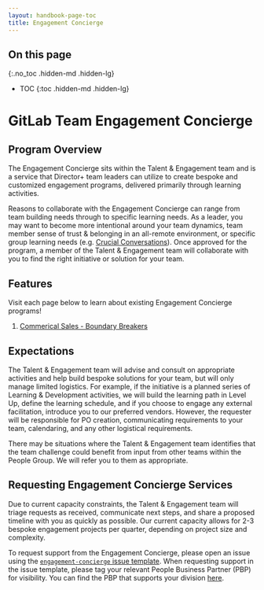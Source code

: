 ```yaml
---
layout: handbook-page-toc
title: Engagement Concierge
---
```


## On this page
{:.no_toc .hidden-md .hidden-lg}

- TOC
{:toc .hidden-md .hidden-lg}

# GitLab Team Engagement Concierge

## Program Overview

The Engagement Concierge sits within the Talent & Engagement team and is a service that Director+ team leaders can utilize to create bespoke and customized engagement programs, delivered primarily through learning activities.

Reasons to collaborate with the Engagement Concierge can range from team building needs through to specific learning needs. As a leader, you may want to become more intentional around your team dynamics, team member sense of trust & belonging in an all-remote environment, or specific group learning needs (e.g. [Crucial Conversations](/handbook/leadership/crucial-conversations/)). Once approved for the program, a member of the Talent & Engagement team will collaborate with you to find the right initiative or solution for your team. 

## Features

Visit each page below to learn about existing Engagement Concierge programs!

1. [Commerical Sales - Boundary Breakers](/handbook/people-group/engagement-concierge/boundary-breakers)

## Expectations

The Talent & Engagement team will advise and consult on appropriate activities and help build bespoke solutions for your team, but will only manage limited logistics. For example, if the initiative is a planned series of Learning & Development activities, we will build the learning path in Level Up, define the learning schedule, and if you choose to engage any external facilitation, introduce you to our preferred vendors. However, the requester will be responsible for PO creation, communicating requirements to your team, calendaring, and any other logistical requirements.  

There may be situations where the Talent & Engagement team identifies that the team challenge could benefit from input from other teams within the People Group. We will refer you to them as appropriate.

## Requesting Engagement Concierge Services

Due to current capacity constraints, the Talent & Engagement team will triage requests as received, communicate next steps, and share a proposed timeline with you as quickly as possible. Our current capacity allows for 2-3 bespoke engagement projects per quarter, depending on project size and complexity.

To request support from the Engagement Concierge, please open an issue using the [`engagement-concierge` issue template](https://gitlab.com/gitlab-com/people-group/learning-development/custom-ld-engagement/-/issues/new#). When requesting support in the issue template, please tag your relevant People Business Partner (PBP) for visibility. You can find the PBP that supports your division [here](/handbook/people-group/#people-business-partner-alignment-to-division).